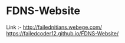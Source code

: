# FDNS-Website
Link :-
http://failednitians.webege.com/
https://failedcoder12.github.io/FDNS-Website/
